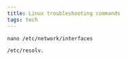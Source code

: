 ```yaml
---
title: Linux troubleshooting commands
tags: tech
---
```



```
nano /etc/network/interfaces
```
```
/etc/resolv.
```